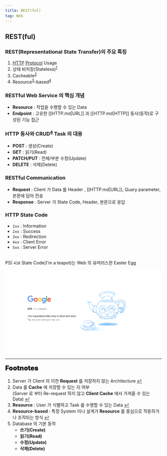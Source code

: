 ```yaml
---
title: REST(ful)
tag: Web
---
```


## REST(ful)

### REST(Representational State Transfer)의 주요 특징

<ol>
  <li><a href="HTTP.md">HTTP</a> <a href="API Type.md">Protocol</a> Usage</li>
  <li>상태 비저장(Stateless)<sup id="less-ref"><a href="#foonote-less">1</a></sup></li>
  <li>Cacheable<sup id="cache-ref"><a href="#foonote-cache">2</a></sup></li>
  <li>Resource<sup id="resource-ref"><a href="#foonote-resource">3</a></sup>-based<sup id="base-ref"><a href="#foonote-base">4</a></sup></li>
</ol>

### RESTful Web Service 의 핵심 개념

- **Resource** : 작업을 수행할 수 있는 Data
- **Endpoint** : 고유한 [[HTTP.md|URL]] 과 [[HTTP.md|HTTP]] 동사(동작)로 구성된 기능 접근

### HTTP 동사와 CRUD<sup id="crud-ref"><a href="#foonote-crud">4</a></sup> Task 의 대응

- **POST** : 생성(Create)
- **GET** : 읽기(Read)
- **PATCH/PUT** : 전체/부분 수정(Update)
- **DELETE** : 삭제(Delete)

### RESTful Communication

- **Request** : Client 가 Data 를 Header , [[HTTP.md|URL]], Quary parameter, 본문에 담아 전송
- **Response** : Server 가 State Code, Header, 본문으로 응답

### HTTP State Code

- `1xx` : Information
- `2xx` : Success
- `3xx` : Redirection
- `4xx` : Client Error
- `5xx` : Server Error

<br>PS) `418` State Code(I'm a teapot)는 Web 의 유머러스한 Easter Egg

![GoogleStatus418](../Media/GoogleStatus418.png)

---

<span style="display: block; font-size: 1.5em; margin-top: 0.83em; margin-bottom: 0.83em; margin-left: 0; margin-right: 0; font-weight: 900; text-shadow: 0px 0px 0.5px #000">Footnotes</span>

<ol>
  <li id="foonote-less">Server 가 Client 의 이전 <b>Request</b> 를 저장하지 않는 Architecture
    <a href="#less-ref" title="Return">↩</a>
  </li>
  <li id="foonote-cache">Data 를 <b>Cache</b> 에 저장할 수 있는 지 여부<br>(Server 로 부터 Re-request 하지 않고 <b>Client Cache</b> 에서 가져올 수 있는 Data)
    <a href="#cache-ref" title="Return">↩</a>
  </li>
  <li id="foonote-base"><b>Resource</b> : User 가 식별하고 Task 를 수행할 수 있는 Data
    <a href="#base-ref" title="Return">↩</a>
  </li>
  <li id="foonote-base"><b>Resource-based</b> : 특정 System 이나 설계가 <b>Resource</b> 를 중심으로 작동하거나 조작되는 방식
    <a href="#base-ref" title="Return">↩</a>
  </li>
  <li id="foonote-crud">Database 의 기본 동작
    <ul>
      <li><b>쓰기(Create)</b></li>
      <li><b>읽기(Read)</b></li>
      <li><b>수정(Update)</b></li>
      <li><b>삭제(Delete)</b></li>
    </ul>
  </li>
</ol>
